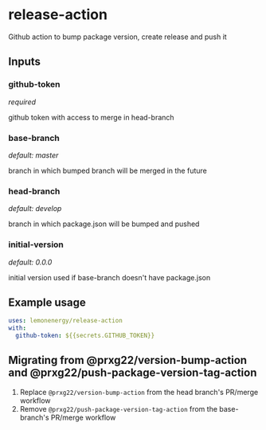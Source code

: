 # release-action

Github action to bump package version, create release and push it

## Inputs

### github-token

_required_

github token with access to merge in head-branch

### base-branch

_default: master_

branch in which bumped branch will be merged in the future

### head-branch

_default: develop_

branch in which package.json will be bumped and pushed

### initial-version

_default: 0.0.0_

initial version used if base-branch doesn't have package.json

## Example usage

```yml
uses: lemonenergy/release-action
with:
  github-token: ${{secrets.GITHUB_TOKEN}}
```

## Migrating from @prxg22/version-bump-action and @prxg22/push-package-version-tag-action

1. Replace `@prxg22/version-bump-action` from the head branch's PR/merge workflow
1. Remove `@prxg22/push-package-version-tag-action` from the base-branch's PR/merge workflow
